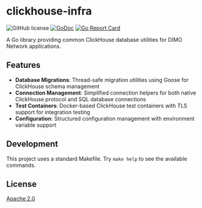 # clickhouse-infra

![GitHub license](https://img.shields.io/badge/license-Apache%202.0-blue.svg)
[![GoDoc](https://godoc.org/github.com/DIMO-Network/clickhouse-infra?status.svg)](https://godoc.org/github.com/DIMO-Network/clickhouse-infra)
[![Go Report Card](https://goreportcard.com/badge/github.com/DIMO-Network/clickhouse-infra)](https://goreportcard.com/report/github.com/DIMO-Network/clickhouse-infra)

A Go library providing common ClickHouse database utilities for DIMO Network applications.

## Features

- **Database Migrations**: Thread-safe migration utilities using Goose for ClickHouse schema management
- **Connection Management**: Simplified connection helpers for both native ClickHouse protocol and SQL database connections
- **Test Containers**: Docker-based ClickHouse test containers with TLS support for integration testing
- **Configuration**: Structured configuration management with environment variable support

## Development

This project uses a standard Makefile. Try `make help` to see the available commands.

## License

[Apache 2.0](LICENSE)
